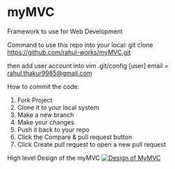 # myMVC
Framework to use for Web Development


Command to use this repo into your local: 
git clone https://github.com/rahul-works/myMVC.git

then add user account into vim .git/config
[user]
        email = rahul.thakur9985@gmail.com

How to commit the code:

1. Fork Project
2. Clone it to your local system
3. Make a new branch
4. Make your changes
5. Push it back to your repo
6. Click the Compare & pull request button
7. Click Create pull request to open a new pull request


High level Design of the myMVC
[![Design of MyMVC](https://imgur.com/a/mdRF3Wl)](https://rahul-thakur.medium.com/php-no-framework-7a30783992ad)
